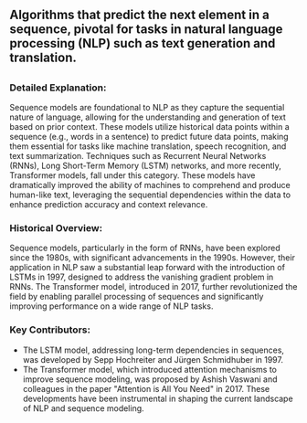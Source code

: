 ## Algorithms that predict the next element in a sequence, pivotal for tasks in natural language processing (NLP) such as text generation and translation.
##

### Detailed Explanation:

Sequence models are foundational to NLP as they capture the sequential nature of language, allowing for the understanding and generation of text based on prior context. These models utilize historical data points within a sequence (e.g., words in a sentence) to predict future data points, making them essential for tasks like machine translation, speech recognition, and text summarization. Techniques such as Recurrent Neural Networks (RNNs), Long Short-Term Memory (LSTM) networks, and more recently, Transformer models, fall under this category. These models have dramatically improved the ability of machines to comprehend and produce human-like text, leveraging the sequential dependencies within the data to enhance prediction accuracy and context relevance.

### Historical Overview:

Sequence models, particularly in the form of RNNs, have been explored since the 1980s, with significant advancements in the 1990s. However, their application in NLP saw a substantial leap forward with the introduction of LSTMs in 1997, designed to address the vanishing gradient problem in RNNs. The Transformer model, introduced in 2017, further revolutionized the field by enabling parallel processing of sequences and significantly improving performance on a wide range of NLP tasks.

### Key Contributors:

- The LSTM model, addressing long-term dependencies in sequences, was developed by Sepp Hochreiter and Jürgen Schmidhuber in 1997.
- The Transformer model, which introduced attention mechanisms to improve sequence modeling, was proposed by Ashish Vaswani and colleagues in the paper "Attention is All You Need" in 2017. These developments have been instrumental in shaping the current landscape of NLP and sequence modeling.